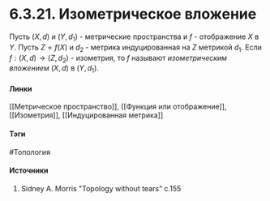 # 6.3.21. Изометрическое вложение
Пусть $(X,d)$ и $(Y,d_{1})$ - метрические пространства и $f$ - отображение $X$ в $Y$. Пусть $Z=f(X)$ и $d_{2}$ - метрика индуцированная на $Z$ метрикой $d_{1}$. Если $f:(X,d)\to(Z,d_{2})$ - изометрия, то $f$ называют *изометрическим вложением* $(X,d)$ в $(Y,d_{1})$.
#### Линки
 [[Метрическое пространство]],
 [[Функция или отображение]],
 [[Изометрия]],
 [[Индуцированная метрика]]
#### Тэги
 #Топология 
#### Источники
1. Sidney A. Morris "Topology without tears" с.155
